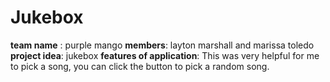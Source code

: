 # Jukebox
**team name** : purple mango
**members**: layton marshall and marissa toledo
**project idea**: jukebox
**features of application**: This was very helpful for me to pick a song, you can click the button to pick a random song.


